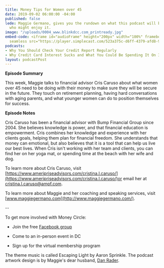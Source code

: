 ```yaml
---
title: Money Tips for Women over 45
date: 2019-09-02 06:00:00 -04:00
published: false
lede: Maggie Germano, gives you the rundown on what this podcast will be like and
  who might enjoy it.
image: "/uploads/0004_www.blinkdcc.com_printready.jpg"
embed-code: <iframe id="audioFrame" height="200px" width="100%" frameborder="no" scrolling="no"
  seamless src="https://player.simplecast.com/523a375c-d6ff-4379-afd8-9b1257b6ea60?dark=false"></iframe>
podcasts:
- Why You Should Check Your Credit Report Regularly
- Why Credit Card Interest Sucks and What You Could Be Spending It On Instead
layout: podcastPost
---
```


**Episode Summary**

This week, Maggie talks to financial advisor Cris Caruso about what women over 45 need to be doing with their money to make sure they will be secure in the future. They touch on retirement planning, having hard conversations with aging parents, and what younger women can do to position themselves for success.

**Episode Notes**

Cris Caruso has been a financial advisor with Bump Financial Group since 2004. She believes knowledge is power, and that financial education is empowerment. Cris combines her knowledge and experience with her clients goals, helping them plan for financial freedom. She understands that money can emotional, but also believes that it is a tool that can help us live our best lives. When Cris isn't working with her team and clients, you can find her on her yoga mat, or spending time at the beach with her wife and dog.

To learn more about Cris Caruso, visit [https://www.ameripriseadvisors.com/cristina.l.caruso/](https://www.ameripriseadvisors.com/cristina.l.caruso/)or email her at [cristina.l.caruso@ampf.com](mailto:cristina.l.caruso@ampf.com).

To learn more about Maggie and her coaching and speaking services, visit [www.maggiegermano.com](http://www.maggiegermano.com/).

--

To get more involved with Money Circle:

* Join the free [Facebook group](https://www.facebook.com/groups/MoneyCircleGroup)

* Come to an in-person event in DC

* Sign up for the virtual membership program

The theme music is called Escaping Light by Aaron Sprinkle. The podcast artwork design is by Maggie's dear husband, [Dan Rader](https://dashboard.simplecast.com/episodes/danrdesign.com).